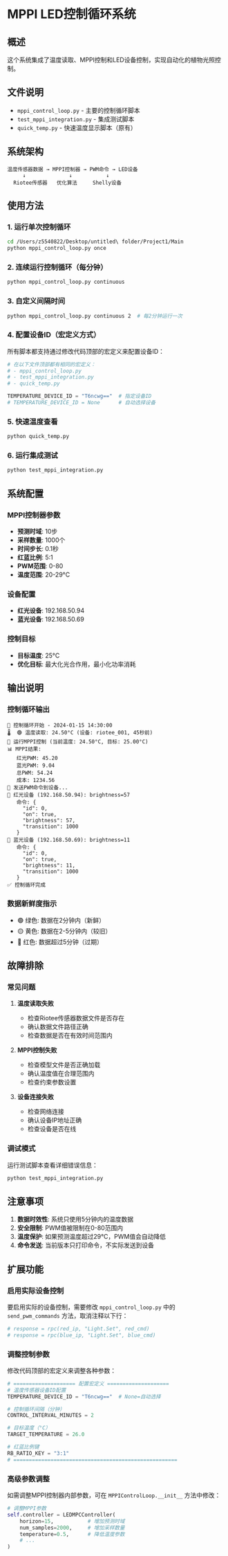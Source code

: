 # MPPI LED控制循环系统

## 概述

这个系统集成了温度读取、MPPI控制和LED设备控制，实现自动化的植物光照控制。

## 文件说明

- `mppi_control_loop.py` - 主要的控制循环脚本
- `test_mppi_integration.py` - 集成测试脚本
- `quick_temp.py` - 快速温度显示脚本（原有）

## 系统架构

```
温度传感器数据 → MPPI控制器 → PWM命令 → LED设备
     ↓              ↓           ↓
  Riotee传感器   优化算法     Shelly设备
```

## 使用方法

### 1. 运行单次控制循环

```bash
cd /Users/z5540822/Desktop/untitled\ folder/Project1/Main
python mppi_control_loop.py once
```

### 2. 连续运行控制循环（每分钟）

```bash
python mppi_control_loop.py continuous
```

### 3. 自定义间隔时间

```bash
python mppi_control_loop.py continuous 2  # 每2分钟运行一次
```

### 4. 配置设备ID（宏定义方式）

所有脚本都支持通过修改代码顶部的宏定义来配置设备ID：

```python
# 在以下文件顶部都有相同的宏定义：
# - mppi_control_loop.py
# - test_mppi_integration.py  
# - quick_temp.py

TEMPERATURE_DEVICE_ID = "T6ncwg=="  # 指定设备ID
# TEMPERATURE_DEVICE_ID = None      # 自动选择设备
```

### 5. 快速温度查看

```bash
python quick_temp.py
```

### 6. 运行集成测试

```bash
python test_mppi_integration.py
```

## 系统配置

### MPPI控制器参数

- **预测时域**: 10步
- **采样数量**: 1000个
- **时间步长**: 0.1秒
- **红蓝比例**: 5:1
- **PWM范围**: 0-80
- **温度范围**: 20-29°C

### 设备配置

- **红光设备**: 192.168.50.94
- **蓝光设备**: 192.168.50.69

### 控制目标

- **目标温度**: 25°C
- **优化目标**: 最大化光合作用，最小化功率消耗

## 输出说明

### 控制循环输出

```
🔄 控制循环开始 - 2024-01-15 14:30:00
🌡️  🟢 温度读取: 24.50°C (设备: riotee_001, 45秒前)
🎯 运行MPPI控制 (当前温度: 24.50°C, 目标: 25.00°C)
📊 MPPI结果:
   红光PWM: 45.20
   蓝光PWM: 9.04
   总PWM: 54.24
   成本: 1234.56
📡 发送PWM命令到设备...
🔴 红光设备 (192.168.50.94): brightness=57
   命令: {
     "id": 0,
     "on": true,
     "brightness": 57,
     "transition": 1000
   }
🔵 蓝光设备 (192.168.50.69): brightness=11
   命令: {
     "id": 0,
     "on": true,
     "brightness": 11,
     "transition": 1000
   }
✅ 控制循环完成
```

### 数据新鲜度指示

- 🟢 绿色: 数据在2分钟内（新鲜）
- 🟡 黄色: 数据在2-5分钟内（较旧）
- 🔴 红色: 数据超过5分钟（过期）

## 故障排除

### 常见问题

1. **温度读取失败**
   - 检查Riotee传感器数据文件是否存在
   - 确认数据文件路径正确
   - 检查数据是否在有效时间范围内

2. **MPPI控制失败**
   - 检查模型文件是否正确加载
   - 确认温度值在合理范围内
   - 检查约束参数设置

3. **设备连接失败**
   - 检查网络连接
   - 确认设备IP地址正确
   - 检查设备是否在线

### 调试模式

运行测试脚本查看详细错误信息：

```bash
python test_mppi_integration.py
```

## 注意事项

1. **数据时效性**: 系统只使用5分钟内的温度数据
2. **安全限制**: PWM值被限制在0-80范围内
3. **温度保护**: 如果预测温度超过29°C，PWM值会自动降低
4. **命令发送**: 当前版本只打印命令，不实际发送到设备

## 扩展功能

### 启用实际设备控制

要启用实际的设备控制，需要修改 `mppi_control_loop.py` 中的 `send_pwm_commands` 方法，取消注释以下行：

```python
# response = rpc(red_ip, "Light.Set", red_cmd)
# response = rpc(blue_ip, "Light.Set", blue_cmd)
```

### 调整控制参数

修改代码顶部的宏定义来调整各种参数：

```python
# ==================== 配置宏定义 ====================
# 温度传感器设备ID配置
TEMPERATURE_DEVICE_ID = "T6ncwg=="  # None=自动选择

# 控制循环间隔（分钟）
CONTROL_INTERVAL_MINUTES = 2

# 目标温度（°C）
TARGET_TEMPERATURE = 26.0

# 红蓝比例键
RB_RATIO_KEY = "3:1"
# =====================================================
```

### 高级参数调整

如需调整MPPI控制器内部参数，可在 `MPPIControlLoop.__init__` 方法中修改：

```python
# 调整MPPI参数
self.controller = LEDMPCController(
    horizon=15,           # 增加预测时域
    num_samples=2000,     # 增加采样数量
    temperature=0.5,      # 降低温度参数
    # ...
)
```
